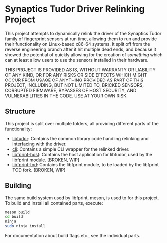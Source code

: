 # Synaptics Tudor Driver Relinking Project
This project attempts to dynamically relink the driver of the Synaptics Tudor
family of fingerprint sensors at run time, allowing them to run and provide
their functionality on Linux-based x86-64 systems. It split off from the reverse
engineering branch after it hit multiple dead ends, and because it showed the
potential of quickly allowing for the creation of *something* which can at least
allow users to use the sensors installed in their hardware.

THIS PROJECT IS PROVIDED AS IS, WITHOUT WARRANTY OR LIABILITY OF ANY KIND, OR
FOR ANY RISKS OR SIDE EFFECTS WHICH MIGHT OCCUR FROM USAGE OF ANYTHING PROVIDED
AS PART OF THIS PROJECT, INCLUDING, BUT NOT LIMITED TO, BRICKED SENSORS,
CORRUPTED FIRMWARE, BYPASSES OF HOST SECURITY, AND VULNERABILITIES IN THE CODE.
USE AT YOUR OWN RISK.

## Structure
This project is split over multiple folders, all providing different parts of
the functionality:
- [libtudor](libtudor/README.md): Contains the common library code handling
  relinking and interfacing with the driver.
- [cli](cli/README.md): Contains a simple CLI wrapper for the relinked driver.
- [libfprint-host](libfprint-host/README.md): Contains the host application for
  libtudor, used by the libfprint module. [BROKEN, WIP]
- [libfprint-tod](libfprint-tod/README.md): Contains the libfprint module, to be
  loaded by the libfprint TOD fork. [BROKEN, WIP]

## Building
The same build system used by libfprint, meson, is used to for this project.
To build and install all contained parts, execute:
```sh
meson build
cd build
ninja
sudo ninja install
```
For documentation about build flags etc., see the individual parts.